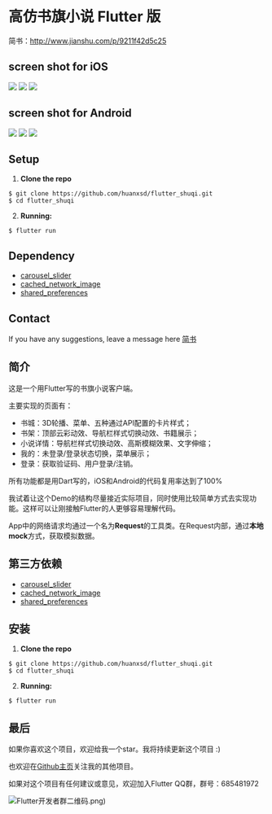# 高仿书旗小说 Flutter 版

简书：http://www.jianshu.com/p/9211f42d5c25

##  screen shot for iOS

<img src="https://github.com/huanxsd/flutter_shuqi/blob/master/screenshot/ios_0.png">

<img src="https://github.com/huanxsd/flutter_shuqi/blob/master/screenshot/ios_1.png">

<img src="https://github.com/huanxsd/flutter_shuqi/blob/master/screenshot/ios_2.png">

## screen shot for Android

<img src="https://github.com/huanxsd/flutter_shuqi/blob/master/screenshot/android_0.png">

<img src="https://github.com/huanxsd/flutter_shuqi/blob/master/screenshot/android_1.png">

<img src="https://github.com/huanxsd/flutter_shuqi/blob/master/screenshot/android_2.png">

## Setup

1. **Clone the repo**

```
$ git clone https://github.com/huanxsd/flutter_shuqi.git
$ cd flutter_shuqi
```

2. **Running:**

```
$ flutter run
```

## Dependency

* [carousel_slider](https://pub.flutter-io.cn/packages/carousel_slider)
* [cached_network_image](https://pub.flutter-io.cn/packages/cached_network_image)
* [shared_preferences](https://pub.flutter-io.cn/packages/shared_preferences)

## Contact

If you have any suggestions, leave a message here
[简书](https://www.jianshu.com/p/ded7f9ac0101)


## 简介

这是一个用Flutter写的书旗小说客户端。

主要实现的页面有：
* 书城：3D轮播、菜单、五种通过API配置的卡片样式；
* 书架：顶部云彩动效、导航栏样式切换动效、书籍展示；
* 小说详情：导航栏样式切换动效、高斯模糊效果、文字伸缩；
* 我的：未登录/登录状态切换，菜单展示；
* 登录：获取验证码、用户登录/注销。

所有功能都是用Dart写的，iOS和Android的代码复用率达到了100%

我试着让这个Demo的结构尽量接近实际项目，同时使用比较简单方式去实现功能。这样可以让刚接触Flutter的人更够容易理解代码。

App中的网络请求均通过一个名为**Request**的工具类。在Request内部，通过**本地mock**方式，获取模拟数据。

## 第三方依赖

* [carousel_slider](https://pub.flutter-io.cn/packages/carousel_slider)
* [cached_network_image](https://pub.flutter-io.cn/packages/cached_network_image)
* [shared_preferences](https://pub.flutter-io.cn/packages/shared_preferences)

## 安装

1. **Clone the repo**

```
$ git clone https://github.com/huanxsd/flutter_shuqi.git
$ cd flutter_shuqi
```

2. **Running:**

```
$ flutter run
```

## 最后

如果你喜欢这个项目，欢迎给我一个star。我将持续更新这个项目   :)

也欢迎在[Github主页](https://github.com/huanxsd)关注我的其他项目。

如果对这个项目有任何建议或意见，欢迎加入Flutter QQ群，群号：685481972

![Flutter开发者群二维码.png](https://upload-images.jianshu.io/upload_images/5685774-ffb1666726e80786.png?imageMogr2/auto-orient/strip%7CimageView2/2/w/200))
